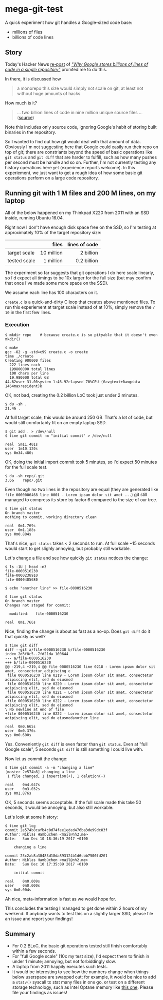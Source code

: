 # mega-git-test

A quick experiment how git handles a Google-sized code base:

* millions of files
* billions of code lines


## Story

Today's Hacker News [re-post](https://news.ycombinator.com/item?id=15889148) of [_"Why Google stores billions of lines of code in a single repository"_](https://dl.acm.org/citation.cfm?id=2854146) promted me to do this.

In there, it is discussed how

> a monorepo this size would simply not scale on git, at least not without huge amounts of hacks

How much is it?

> ... two billion lines of code in nine million unique source files ... ([source](https://cacm.acm.org/magazines/2016/7/204032-why-google-stores-billions-of-lines-of-code-in-a-single-repository/fulltext))

Note this includes only source code, ignoring Google's habit of storing built binaries in the repository.

So I wanted to find out how git would deal with that amount of data.
Obviously I'm not suggesting here that Google could easily run their repo on top of git; there are constriants beyond the speed of basic operations like `git status` and `git diff` that are harder to fulfill, such as how many pushes per second must be handle and so on.
Further, I'm not currently testing any history operations here yet (experience reports welcome).
In this experiement, we just want to get a rough idea of how some basic git operations perform on a large code repository.


## Running git with 1 M files and 200 M lines, on my laptop

All of the below happened on my Thinkpad X220 from 2011 with an SSD inside, running Ubuntu 16.04.

Right now I don't have enough disk space free on the SSD, so I'm testing at approximately 10% of the target repository size:

|              | files      | lines of code |
|--------------|-----------:|--------------:|
| target scale | 10 million | 2   billion   | 
| tested scale |  1 million | 0.2 billion   | 

The experiment so far suggests that git operations I do here scale linearly, so I'd expect all timings to be 10x larger for the full size (but may confirm that once I've made some more space on the SSD).

We assume each line has 100 characters on it.

`create.c` is a quick-and-dirty C loop that creates above mentioned files.
To run this experiement at target scale instead of at 10%, simply remove the `/ 10` in the first few lines.

### Execution

```
$ mkdir repo    # because create.c is so pityable that it doesn't even mkdir()

$ make
gcc -O2 -g -std=c99 create.c -o create
time ./create
Creating 900000 files
  222 lines each
  199800000 total lines
  100 chars per line
  19.980000 total GB
44.62user 31.00system 1:46.92elapsed 70%CPU (0avgtext+0avgdata 1464maxresident)k
```

OK, not bad, creating the 0.2 billion LoC took just under 2 minutes.

```
$ du -sh .
21.4G .
```

At full target scale, this would be around 250 GB.
That's a lot of code, but would still comfortably fit on an empty laptop SSD.

```
$ git add . > /dev/null
$ time git commit -m "initial commit" > /dev/null

real  5m11.401s
user  1m10.120s
sys 0m34.480s
```

OK, doing the initial import commit took 5 minutes, so I'd expect 50 minutes for the full scale test.

```
$ du -sh repo/.git
3.6G	repo/.git
```

Even though no two lines in the repository are equal (they are generated like `file 0000006468 line 0001 - Lorem ipsum dolor sit amet ...`) git still managed to compress its store by factor 6 compared to the size of our tree.

```
$ time git status
On branch master
nothing to commit, working directory clean

real  0m1.769s
user  0m1.188s
sys 0m0.884s
```

That's nice, `git status` takes < 2 seconds to run.
At full scale ~15 seconds would start to get slighly annoying, but probably still workable.

Let's change a file and see how quickly `git status` notices the change:

```
$ ls -1U | head -n3
file-0000516230
file-0000238910
file-0000405680

$ echo "another line" >> file-0000516230

$ time git status
On branch master
Changes not staged for commit:

  modified:   file-0000516230

real  0m1.766s
```

Nice, finding the change is about as fast as a no-op. Does `git diff` do it that quickly as well?

```
$ time git diff
diff --git a/file-0000516230 b/file-0000516230
index 2d3f8c5..7fd21da 100644
--- a/file-0000516230
+++ b/file-0000516230
@@ -219,4 +219,4 @@ file 0000516230 line 0218 - Lorem ipsum dolor sit amet, consectetur adipiscing e
 file 0000516230 line 0219 - Lorem ipsum dolor sit amet, consectetur adipiscing elit, sed do eiusmod
 file 0000516230 line 0220 - Lorem ipsum dolor sit amet, consectetur adipiscing elit, sed do eiusmod
 file 0000516230 line 0221 - Lorem ipsum dolor sit amet, consectetur adipiscing elit, sed do eiusmod
-file 0000516230 line 0222 - Lorem ipsum dolor sit amet, consectetur adipiscing elit, sed do eiusmod
\ No newline at end of file
+file 0000516230 line 0222 - Lorem ipsum dolor sit amet, consectetur adipiscing elit, sed do eiusmodanother line

real  0m0.665s
user  0m0.376s
sys 0m0.600s
```

Yes. Conveniently `git diff` is even faster than `git status`.
Even at "full Google scale", 5 seconds `git diff` is still something I could live with.

Now let us commit the change:

```
$ time git commit -a -m "changing a line"
[master 2e574b8] changing a line
 1 file changed, 1 insertion(+), 1 deletion(-)

real	0m4.647s
user	0m3.032s
sys	0m1.876s
```

OK, 5 seconds seems acceptable.
If the full scale made this take 50 seconds, it would be annoying, but also still workable.

Let's look at some history:

```
$ time git log
commit 2e574b8cafb4c8d74fee1eded476ba3de99dc83f
Author: Niklas Hambüchen <mail@nh2.me>
Date:   Sun Dec 10 18:36:19 2017 +0100

    changing a line

commit 23c2ab8a30483d18da893124b1d6cbb7500fd201
Author: Niklas Hambüchen <mail@nh2.me>
Date:   Sun Dec 10 17:35:09 2017 +0100

    initial commit

real	0m0.009s
user	0m0.000s
sys	0m0.004s
```

Ah nice, meta-information is fast as we would hope for.

This concludes the testing I managed to get done within 2 hours of my weekend.
If anybody wants to test this on a slightly larger SSD, please file an issue and report your findings!


## Summary

* For 0.2 BLoC, the basic git operations tested still finish comfortably within a few seconds.
* For "full Google scale" (10x my test size), I'd expect them to finish in under 1 minute; annoying, but not forbiddingly slow.
* A laptop from 2011 happily executes such tests.
* It would be interesting to see how the numbers change when things below userspace are swapped out; for example, it would be nice to add a `statv()` syscall to stat many files in one go, or test on a different storage technology, such as Intel Optane memory like [this one](https://www.phoronix.com/scan.php?page=article&item=intel-optane-900p&num=1). Please file your findings as issues!
